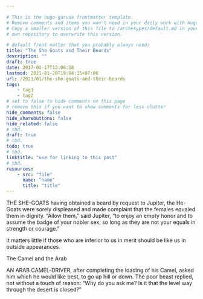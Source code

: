 ```yaml
---

# This is the hugo-garuda frontmatter template.
# Remove comments and items you won't need in your daily work with Hugo.
# Copy a smaller version of this file to /archetypes/default.md in your
# own repository to overwrite this version.

# default front matter that you probably always need:
title: "The She Goats and Their Beards"
description: ""
draft: true
date: 2017-01-17T12:06:18
lastmod: 2021-01-20T19:04:15+07:00
url: /2021/01/the-she-goats-and-their-beards
tags:
    - tag1
    - tag2
# set to false to hide comments on this page
# remove this if you want to show comments for less clutter
hide_comments: false
hide_sharebuttons: false
hide_related: false
# tbd.
draft: true
# tbd.
todo: true
# tbd.
linktitle: "use for linking to this post"
# tbd.
resources:
    - src: "file"
      name: "name"
      title: "title"
---
```

THE SHE-GOATS having obtained a beard by request to Jupiter, the He-Goats were sorely displeased and made complaint that the females equaled them in dignity. “Allow them,” said Jupiter, “to enjoy an empty honor and to assume the badge of your nobler sex, so long as they are not your equals in strength or courage.”

It matters little if those who are inferior to us in merit should be like us in outside appearances.

The Camel and the Arab

AN ARAB CAMEL-DRIVER, after completing the loading of his Camel, asked him which he would like best, to go up hill or down. The poor beast replied, not without a touch of reason: “Why do you ask me? Is it that the level way through the desert is closed?”
